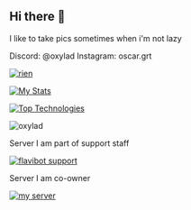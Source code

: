 ## Hi there 👋

I like to take pics sometimes when i'm not lazy

Discord: @oxylad
Instagram: oscar.grt


<!--
**Oxylad/Oxylad** is a ✨ _special_ ✨ repository because its `README.md` (this file) appears on your GitHub profile.

Here are some ideas to get you started:

- 🔭 I’m currently working on ...
- 🌱 I’m currently learning ...
- 👯 I’m looking to collaborate on ...
- 🤔 I’m looking for help with ...
- 💬 Ask me about ...
- 📫 How to reach me: ...
- 😄 Pronouns: ...
- ⚡ Fun fact: ...
-->  
<a href=""><img src="https://komarev.com/ghpvc/?username=oxylad&style=for-the-badge" alt="rien"/></a>

[![My Stats](https://github-readme-stats.vercel.app/api?username=Oxylad&show_icons=true&theme=tokyonight)](https://github.com/anuraghazra/github-readme-stats)

[![Top Technologies](https://github-readme-stats.vercel.app/api/top-langs/?username=Oxylad&langs_count=3&theme=tokyonight)](https://github.com/anuraghazra/github-readme-stats)

<img src="http://github-readme-streak-stats.herokuapp.com?user=oxylad&theme=tokyonight&hide_border=true&" alt="oxylad" />



Server I am part of support staff

<a href="https://discord.gg/zJyE39J"><img src="https://img.shields.io/discord/699989534724849685?color=%235865F2&label=FlaviBot%20Support&style=for-the-badge" alt="flavibot support"/></a>

Server I am co-owner

<a href="https://discord.gg/ThunderAces"><img src="https://img.shields.io/discord/1304871849221427251?color=%235865F2&label=Thunder%20Aces&style=for-the-badge" alt="my server"/></a>
